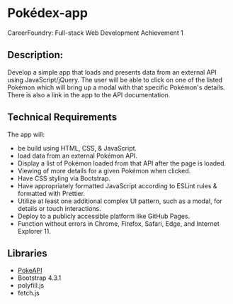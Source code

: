 # Pokédex-app

CareerFoundry: Full-stack Web Development Achievement 1

## Description:

Develop a simple app that loads and presents data from an external API using JavaScript/jQuery. The user will be able to click on one of the listed Pokémon which will bring up a modal with that specific Pokémon's details. There is also a link in the app to the API documentation.

## Technical Requirements

The app will:

- be build using HTML, CSS, & JavaScript.
- load data from an external Pokémon API.
- Display a list of Pokémon loaded from that API after the page is loaded.
- Viewing of more details for a given Pokémon when clicked.
- Have CSS styling via Bootstrap.
- Have appropriately formatted JavaScript according to ESLint rules & formatted with Prettier.
- Utilize at least one additional complex UI pattern, such as a modal, for
  details or touch interactions.
- Deploy to a publicly accessible platform like GitHub Pages.
- Function without errors in Chrome, Firefox, Safari, Edge, and Internet Explorer 11.

## Libraries

- [PokeAPI](https://pokeapi.co)
- Bootstrap 4.3.1
- polyfill.js
- fetch.js
